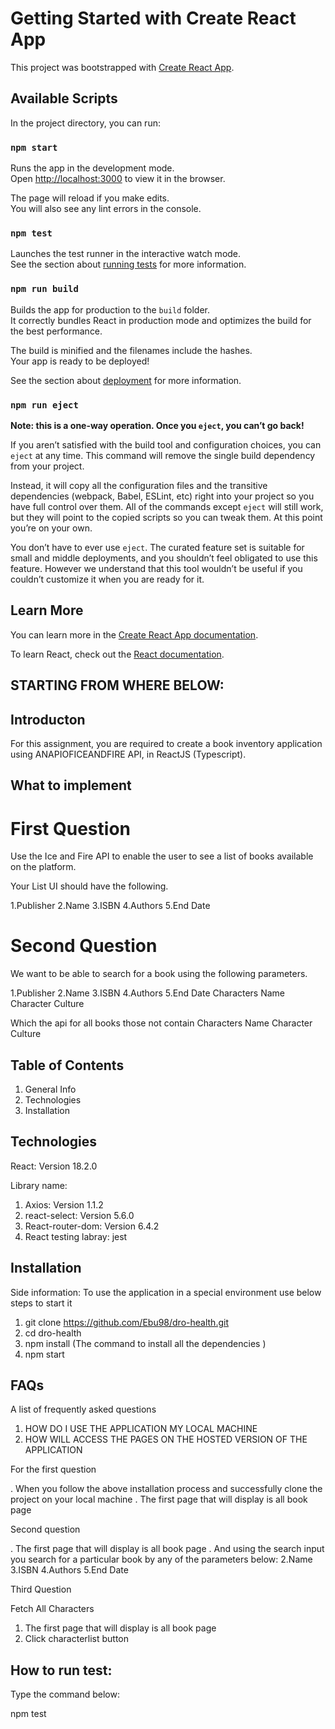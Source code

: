 # Getting Started with Create React App

This project was bootstrapped with [Create React App](https://github.com/facebook/create-react-app).

## Available Scripts

In the project directory, you can run:

### `npm start`

Runs the app in the development mode.\
Open [http://localhost:3000](http://localhost:3000) to view it in the browser.

The page will reload if you make edits.\
You will also see any lint errors in the console.

### `npm test`

Launches the test runner in the interactive watch mode.\
See the section about [running tests](https://facebook.github.io/create-react-app/docs/running-tests) for more information.

### `npm run build`

Builds the app for production to the `build` folder.\
It correctly bundles React in production mode and optimizes the build for the best performance.

The build is minified and the filenames include the hashes.\
Your app is ready to be deployed!

See the section about [deployment](https://facebook.github.io/create-react-app/docs/deployment) for more information.

### `npm run eject`

**Note: this is a one-way operation. Once you `eject`, you can’t go back!**

If you aren’t satisfied with the build tool and configuration choices, you can `eject` at any time. This command will remove the single build dependency from your project.

Instead, it will copy all the configuration files and the transitive dependencies (webpack, Babel, ESLint, etc) right into your project so you have full control over them. All of the commands except `eject` will still work, but they will point to the copied scripts so you can tweak them. At this point you’re on your own.

You don’t have to ever use `eject`. The curated feature set is suitable for small and middle deployments, and you shouldn’t feel obligated to use this feature. However we understand that this tool wouldn’t be useful if you couldn’t customize it when you are ready for it.

## Learn More

You can learn more in the [Create React App documentation](https://facebook.github.io/create-react-app/docs/getting-started).

To learn React, check out the [React documentation](https://reactjs.org/).


## STARTING FROM WHERE BELOW:



## Introducton
For this assignment, you are required to create a book inventory application using ANAPIOFICEANDFIRE API, in ReactJS (Typescript).

## What to implement

# First Question

Use the Ice and Fire API to enable the user to see a list of books available on the platform.

Your List UI should have the following. 

1.Publisher
2.Name
3.ISBN
4.Authors
5.End Date


# Second Question

We want to be able to search for a book using the following parameters.

1.Publisher
2.Name
3.ISBN
4.Authors
5.End Date
Characters Name
Character Culture

Which the api for all books those not contain Characters Name
Character Culture

## Table of Contents
1. General Info
2. Technologies
3. Installation


## Technologies
React: Version 18.2.0

Library name:

1. Axios: Version 1.1.2
2. react-select: Version 5.6.0
3. React-router-dom: Version 6.4.2
4. React testing labray: jest

## Installation
Side information: To use the application in a special environment use below steps to start it

1. git clone https://github.com/Ebu98/dro-health.git
2. cd dro-health
3. npm install (The command to install all the dependencies )
4. npm start

## FAQs
A list of frequently asked questions

1. HOW DO I USE THE APPLICATION MY LOCAL MACHINE
2. HOW WILL ACCESS THE PAGES ON THE HOSTED VERSION OF THE APPLICATION

For the first question

. When you follow the above installation process and successfully clone the project on your local machine
. The first page that will display is all book page


Second question

. The first page that will display is all book page
. And using the search input you search for a particular book by any of the parameters below:
2.Name
3.ISBN
4.Authors
5.End Date

Third Question

Fetch All Characters

1. The first page that will display is all book page
2. Click characterlist button

## How to run test:

Type the command below:

npm test